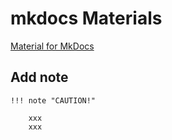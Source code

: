 # mkdocs Materials

[Material for MkDocs](https://squidfunk.github.io/mkdocs-material/reference/)

## Add note
```
!!! note "CAUTION!"

    xxx
    xxx

```
